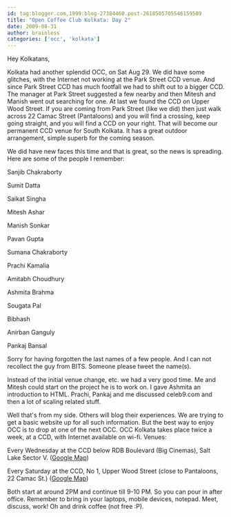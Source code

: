 ```yaml
---
id: tag:blogger.com,1999:blog-27384460.post-2618505705546159589
title: "Open Coffee Club Kolkata: Day 2"
date: 2009-08-31
author: brainless
categories: ['occ', 'kolkata']
---
```


Hey Kolkatans,  

Kolkata had another splendid OCC, on Sat Aug 29. We did have some glitches, with the Internet not working at the Park Street CCD venue. And since Park Street CCD has much footfall we had to shift out to a bigger CCD. The manager at Park Street suggested a few nearby and then Mitesh and Manish went out searching for one. At last we found the CCD on Upper Wood Street. If you are coming from Park Street (like we did) then just walk across 22 Camac Street (Pantaloons) and you will find a crossing, keep going straight, and you will find a CCD on your right. That will become our permanent CCD venue for South Kolkata. It has a great outdoor arrangement, simple superb for the coming season.  

We did have new faces this time and that is great, so the news is spreading. Here are some of the people I remember:  

Sanjib Chakraborty  

Sumit Datta  

Saikat Singha  

Mitesh Ashar  

Manish Sonkar  

Pavan Gupta  

Sumana Chakraborty  

Prachi Kamalia  

Amitabh Choudhury  

Ashmita Brahma  

Sougata Pal  

Bibhash  

Anirban Ganguly  

Pankaj Bansal  

Sorry for having forgotten the last names of a few people. And I can not recollect the guy from BITS. Someone please tweet the name(s).  

Instead of the initial venue change, etc. we had a very good time. Me and Mitesh could start on the project he is to work on. I gave Ashmita an introduction to HTML. Prachi, Pankaj and me discussed celeb9.com and then a lot of scaling related stuff.  

Well that's from my side. Others will blog their experiences. We are trying to get a basic website up for all such information. But the best way to enjoy OCC is to drop at one of the next OCC. OCC Kolkata takes place twice a week, at a CCD, with Internet available on wi-fi. Venues:  

Every Wednesday at the CCD below RDB Boulevard (Big Cinemas), Salt Lake Sector V. ([Google Map](http://maps.google.com/maps?f=q&source=s_q&hl=en&geocode=&q=RDB+Boulevard,+Salt+Lake+Sector+V,+Kolkata,+WB,+India&sll=22.547222,88.356557&sspn=0.010345,0.01929&ie=UTF8&ll=22.573002,88.43271&spn=0.009847,0.01929&z=16&iwloc=A))  

Every Saturday at the CCD, No 1, Upper Wood Street (close to Pantaloons, 22 Camac St.) ([Google Map](http://maps.google.com/maps?f=q&source=s_q&hl=en&geocode=&q=No+1,+Upper+Wood+Street,+Kolkata,+WB,+India&sll=37.0625,-95.677068&sspn=36.315864,79.013672&ie=UTF8&ll=22.547222,88.356557&spn=0.010345,0.01929&z=16&iwloc=A))  

Both start at around 2PM and continue till 9-10 PM. So you can pour in after office. Remember to bring in your laptops, mobile devices, notepad. Meet, discuss, work! Oh and drink coffee (not free :P).